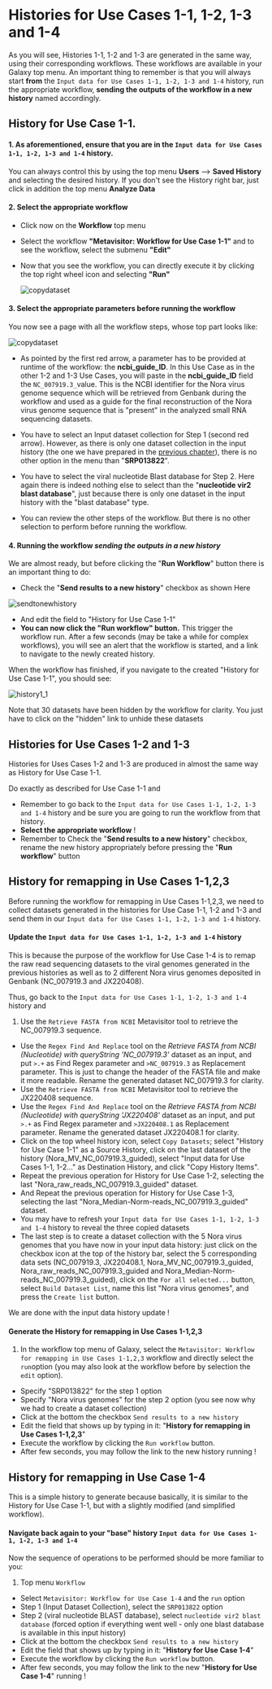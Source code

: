 # Histories for Use Cases 1-1, 1-2, 1-3 and 1-4

As you will see, Histories 1-1, 1-2 and 1-3 are generated in the same way, using their corresponding workflows. These workflows are available in your Galaxy top menu. An important thing to remember is that you will always start **from** the `Input data for Use Cases 1-1, 1-2, 1-3 and 1-4` history, run the appropriate workflow, **sending the outputs of the workflow in a new history** named accordingly.


## History for Use Case 1-1.

#### 1. As aforementioned, ensure that you are in the `Input data for Use Cases 1-1, 1-2, 1-3 and 1-4` history.
You can always control this by using the top menu **Users** --> **Saved History** and selecting the desired history. If you don't see the History right bar, just click in addition the top menu **Analyze Data**

#### 2. Select the appropriate workflow
- Click now on the **Workflow** top menu
- Select the workflow **"Metavisitor: Workflow for Use Case 1-1"** and to see the workflow, select the submenu **"Edit"**
- Now that you see the workflow, you can directly execute it by clicking the top right wheel icon and selecting **"Run"**

    ![copydataset](images/runworkflow.png)


#### 3. Select the appropriate parameters before running the workflow

You now see a page with all the workflow steps, whose top part looks like:

![copydataset](images/workflow1-1.png)

- As pointed by the first red arrow, a parameter has to be provided at runtime of the workflow: the **ncbi_guide_ID**. In this Use Case as in the other 1-2 and 1-3 Use Cases, you will paste in the **ncbi_guide_ID** field the `NC_007919.3_`value. This is the NCBI identifier for the Nora virus genome sequence which will be retrieved from Genbank during the workflow and used as a guide for the final reconstruction of the Nora virus genome sequence that is "present" in the analyzed small RNA sequencing datasets.

- You have to select an Input dataset collection for Step 1 (second red arrow). However, as there is only one dataset collection in the input history (the one we have prepared in the [previous chapter](use_cases_input_data/#history-with-input-data-for-use-cases-1-1-1-2-1-3-and-1-4)), there is no other option in the menu than "**SRP013822**".

- You have to select the viral nucleotide Blast database for Step 2. Here again there is indeed nothing else to select than the "**nucleotide vir2 blast database**", just because there is only one dataset in the input history with the "blast database" type.

- You can review the other steps of the workflow. But there is no other selection to perform before running the workflow.

#### 4. Running the workflow **_sending the outputs in a new history_**

We are almost ready, but before clicking the "**Run Workflow**" button there is an important thing to do:
- Check the "**Send results to a new history**" checkbox as shown Here

![sendtonewhistory](images/new_workflow_history.png)

- And edit the field to "History for Use Case 1-1"
- **You can now click the "Run workflow" button.**
This trigger the workflow run. After a few seconds (may be take a while for complex workflows), you will see an alert that the workflow is started, and a link to navigate to the newly created history.

When the workflow has finished, if you navigate to the created "History for Use Case 1-1", you should see:

![history1_1](images/final_history_1_1.png)

Note that 30 datasets have been hidden by the workflow for clarity. You just have to click on the "hidden" link to unhide these datasets

## Histories for Use Cases 1-2 and 1-3

Histories for Uses Cases 1-2 and 1-3 are produced in almost the same way as History for Use Case 1-1.

Do exactly as described for Use Case 1-1 and
- Remember to go back to the `Input data for Use Cases 1-1, 1-2, 1-3 and 1-4` history and be sure you are going to run the workflow from that history.
- **Select the appropriate workflow** !
- Remember to Check the "**Send results to a new history**" checkbox, rename the new history appropriately before pressing the "**Run workflow**" button

## History for remapping in Use Cases 1-1,2,3

Before running the workflow for remapping in Use Cases 1-1,2,3, we need to collect datasets generated in the histories for Use Case 1-1, 1-2 and 1-3 and send them in our `Input data for Use Cases 1-1, 1-2, 1-3 and 1-4` history.

#### Update the `Input data for Use Cases 1-1, 1-2, 1-3 and 1-4` history

This is because the purpose of the workflow for Use Case 1-4 is to remap the raw read sequencing datasets to the viral genomes generated in the previous histories as well as to 2 different Nora virus genomes deposited in Genbank (NC_007919.3 and JX220408).

Thus, go back to the `Input data for Use Cases 1-1, 1-2, 1-3 and 1-4` history and

1. Use the `Retrieve FASTA from NCBI` Metavisitor tool to retrieve the NC_007919.3 sequence.
- Use the `Regex Find And Replace` tool on the _Retrieve FASTA from NCBI (Nucleotide) with queryString 'NC_007919.3'_ dataset as an input, and put `>.+` as Find Regex parameter and `>NC_007919.3` as Replacement parameter. This is just to change the header of the FASTA file and make it more readable. Rename the generated dataset NC_007919.3 for clarity.
- Use the `Retrieve FASTA from NCBI` Metavisitor tool to retrieve the JX220408 sequence.
- Use the `Regex Find And Replace` tool on the _Retrieve FASTA from NCBI (Nucleotide) with queryString 'JX220408'_ dataset as an input, and put `>.+` as Find Regex parameter and `>JX220408.1` as Replacement parameter. Rename the generated dataset JX220408.1 for clarity.
- Click on the top wheel history icon, select `Copy Datasets`; select "History for Use Case 1-1" as a Source History, click on the last dataset of the history (Nora_MV_NC_007919.3_guided), select "Input data for Use Cases 1-1, 1-2..." as Destination History, and click "Copy History Items".
- Repeat the previous operation for History for Use Case 1-2, selecting the last "Nora_raw_reads_NC_007919.3_guided" dataset.
- And Repeat the previous operation for History for Use Case 1-3, selecting the last "Nora_Median-Norm-reads_NC_007919.3_guided" dataset.
- You may have to refresh your `Input data for Use Cases 1-1, 1-2, 1-3 and 1-4` history to reveal the three copied datasets
- The last step is to create a dataset collection with the 5 Nora virus genomes that you have now in your input data history: just click on the checkbox icon at the top of the history bar, select the 5 corresponding data sets (NC_007919.3, JX220408.1, Nora_MV_NC_007919.3_guided, Nora_raw_reads_NC_007919.3_guided and Nora_Median-Norm-reads_NC_007919.3_guided), click on the `For all selected...` button, select `Build Dataset List`, name this list "Nora virus genomes", and press the `Create list` button.

We are done with the input data history update !

#### Generate the History for remapping in Use Cases 1-1,2,3

1. In the workflow top menu of Galaxy, select the `Metavisitor: Workflow for remapping in Use Cases 1-1,2,3` workflow and directly select the `run`option (you may also look at the workflow before by selection the `edit` option).
- Specify "SRP013822" for the step 1 option
- Specify "Nora virus genomes" for the step 2 option (you see now why we had to create a dataset collection)
- Click at the bottom the checkbox `Send results to a new history`
- Edit the field that shows up by typing in it: "**History for remapping in Use Cases 1-1,2,3**"
- Execute the workflow by clicking the `Run workflow` button.
- After few seconds, you may follow the link to the new history running !

## History for remapping in Use Case 1-4

This is a simple history to generate because basically, it is similar to the History for Use Case 1-1, but with a slightly modified (and simplified workflow).

#### Navigate back again to your "base" history `Input data for Use Cases 1-1, 1-2, 1-3 and 1-4`

Now the sequence of operations to be performed should be more familiar to you:

1. Top menu `Workflow`
- Select `Metavisitor: Workflow for Use Case 1-4` and the `run` option
- Step 1 (Input Dataset Collection), select the `SRP013822` option
- Step 2 (viral nucleotide BLAST database), select `nucleotide vir2 blast database` (forced option if everything went well - only one blast database is available in this input history)
- Click at the bottom the checkbox `Send results to a new history`
- Edit the field that shows up by typing in it: "**History for Use Case 1-4**"
- Execute the workflow by clicking the `Run workflow` button.
- After few seconds, you may follow the link to the new "**History for Use Case 1-4**" running !

